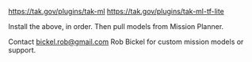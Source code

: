 https://tak.gov/plugins/tak-ml
https://tak.gov/plugins/tak-ml-tf-lite

Install the above, in order. Then pull models from Mission Planner.

Contact bickel.rob@gmail.com Rob Bickel for custom mission models or support.

